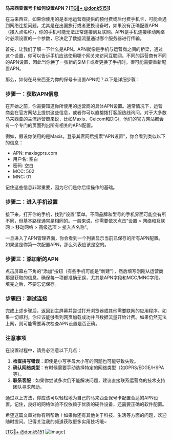 **马来西亚保号卡如何设置APN？[[TG💪+ @donk5151](https://t.me/s/donk5151)]**

在马来西亚，如果你使用的是本地运营商提供的预付费或后付费手机卡，可能会遇到网络连接问题。尤其是在出国旅行或者更换设备时，如果没有正确配置APN（接入点名称），你的手机可能无法正常连接到互联网。APN是手机连接移动网络时必须设置的一个参数，它决定了数据流量通过哪个服务器进行传输。

首先，让我们了解一下什么是APN。APN就像是手机与运营商之间的桥梁，通过这个设置，你可以告诉手机应该使用哪个网关来访问互联网。不同的运营商有不同的APN设置，因此当你换了一张新的SIM卡或者更换了手机时，很可能需要重新配置APN。

那么，如何在马来西亚为你的保号卡设置APN呢？以下是详细步骤：

### 步骤一：获取APN信息

在开始之前，你需要知道你所使用的运营商的具体APN设置。通常情况下，运营商会在官方网站上提供这些信息，或者你可以直接拨打客服热线询问。对于大多数马来西亚的主流运营商来说，比如Maxis、Celcom和DiGi，他们的官方网站都会有一个专门的页面列出所有相关的APN配置。

例如，假设你使用的是Maxis，登录其官网后搜索“APN设置”，你会看到类似以下的信息：

- APN: maxisgprs.com  
- 用户名: 空白  
- 密码: 空白  
- MCC: 502  
- MNC: 01  

记住这些信息非常重要，因为它们是你后续操作的基础。

### 步骤二：进入手机设置

接下来，打开你的手机，找到“设置”菜单。不同品牌和型号的手机界面可能会有所不同，但基本路径通常是相同的。一般来说，你需要依次点击“设置 > 网络和互联网 > 移动网络 > 高级选项 > 接入点名称”。

一旦进入了APN管理界面，你会看到一个列表显示当前已保存的所有APN配置。如果这是你第一次配置APN，那么列表应该是空的。

### 步骤三：添加新的APN

点击屏幕右下角的“添加”按钮（有些手机可能是“新建”），然后填写刚刚从运营商那里获取的信息。确保每一项都准确无误，尤其是APN字段和MCC/MNC字段。填完之后，不要忘记保存。

### 步骤四：测试连接

完成上述步骤后，返回到主屏幕并尝试打开浏览器或其他需要联网的应用程序。如果一切顺利，你应该能够看到网页加载成功并且数据流量开始计费。如果仍然无法上网，则可能需要再次检查APN设置是否正确。

### 注意事项

在设置过程中，请务必注意以下几点：

1. **检查拼写错误**：即使是小写字母大小写的问题也可能导致失败。
2. **确认网络类型**：有时候需要手动选择特定的网络类型（如GPRS/EDGE/HSPA等）。
3. **联系客服**：如果你尝试多次仍不能解决问题，建议直接联系运营商的技术支持团队寻求帮助。

通过以上方法，你应该可以轻松地为自己的马来西亚保号卡配置合适的APN设置。记住，良好的网络体验不仅依赖于优质的硬件设备，还需要正确的软件配置。

希望这篇文章对你有所帮助！如果你还有其他关于科技、生活等方面的问题，欢迎随时提问。记得关注我的频道获取更多实用技巧哦~

[[TG💪+ @donk5151](https://t.me/s/donk5151) ![Image](https://i.postimg.cc/rwNCRYN7/Snipaste-2025-04-30-17-27-05.png)]
